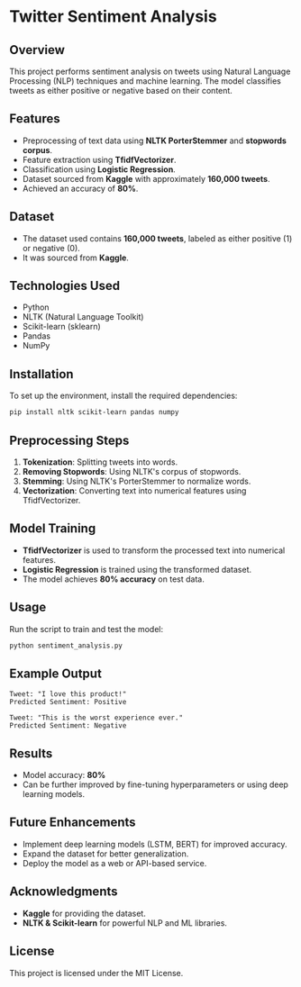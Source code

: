 # Twitter Sentiment Analysis

## Overview
This project performs sentiment analysis on tweets using Natural Language Processing (NLP) techniques and machine learning. The model classifies tweets as either positive or negative based on their content.

## Features
- Preprocessing of text data using **NLTK PorterStemmer** and **stopwords corpus**.
- Feature extraction using **TfidfVectorizer**.
- Classification using **Logistic Regression**.
- Dataset sourced from **Kaggle** with approximately **160,000 tweets**.
- Achieved an accuracy of **80%**.

## Dataset
- The dataset used contains **160,000 tweets**, labeled as either positive (1) or negative (0).
- It was sourced from **Kaggle**.

## Technologies Used
- Python
- NLTK (Natural Language Toolkit)
- Scikit-learn (sklearn)
- Pandas
- NumPy

## Installation
To set up the environment, install the required dependencies:
```bash
pip install nltk scikit-learn pandas numpy
```

## Preprocessing Steps
1. **Tokenization**: Splitting tweets into words.
2. **Removing Stopwords**: Using NLTK's corpus of stopwords.
3. **Stemming**: Using NLTK's PorterStemmer to normalize words.
4. **Vectorization**: Converting text into numerical features using TfidfVectorizer.

## Model Training
- **TfidfVectorizer** is used to transform the processed text into numerical features.
- **Logistic Regression** is trained using the transformed dataset.
- The model achieves **80% accuracy** on test data.

## Usage
Run the script to train and test the model:
```bash
python sentiment_analysis.py
```

## Example Output
```
Tweet: "I love this product!"
Predicted Sentiment: Positive

Tweet: "This is the worst experience ever."
Predicted Sentiment: Negative
```

## Results
- Model accuracy: **80%**
- Can be further improved by fine-tuning hyperparameters or using deep learning models.

## Future Enhancements
- Implement deep learning models (LSTM, BERT) for improved accuracy.
- Expand the dataset for better generalization.
- Deploy the model as a web or API-based service.

## Acknowledgments
- **Kaggle** for providing the dataset.
- **NLTK & Scikit-learn** for powerful NLP and ML libraries.

## License
This project is licensed under the MIT License.

